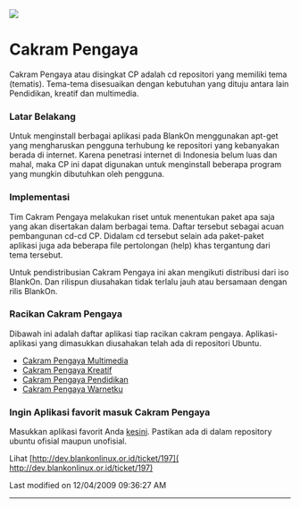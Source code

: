 <img src="https://badgen.net/badge/wiki/kadaluarsa/red?icon=github">

# Cakram Pengaya
Cakram Pengaya atau disingkat CP adalah cd repositori yang memiliki tema
(tematis). Tema-tema disesuaikan dengan kebutuhan yang dituju antara lain
Pendidikan, kreatif dan multimedia.

### Latar Belakang
Untuk menginstall berbagai aplikasi pada BlankOn menggunakan apt-get yang
mengharuskan pengguna terhubung ke repositori yang kebanyakan berada di
internet. Karena penetrasi internet di Indonesia belum luas dan mahal, maka CP
ini dapat digunakan untuk menginstall beberapa program yang mungkin dibutuhkan
oleh pengguna.

### Implementasi
Tim Cakram Pengaya melakukan riset untuk menentukan paket apa saja yang akan
disertakan dalam berbagai tema. Daftar tersebut sebagai acuan pembangunan cd-cd
CP. Didalam cd tersebut selain ada paket-paket aplikasi juga ada beberapa file
pertolongan (help) khas tergantung dari tema tersebut.

Untuk pendistribusian Cakram Pengaya ini akan mengikuti distribusi dari iso
BlankOn. Dan rilispun diusahakan tidak terlalu jauh atau bersamaan dengan rilis
BlankOn.

### Racikan Cakram Pengaya
Dibawah ini adalah daftar aplikasi tiap racikan cakram pengaya. Aplikasi-aplikasi yang dimasukkan diusahakan telah ada di repositori Ubuntu.
  * [Cakram Pengaya Multimedia](/CakramPengaya/Multimedia)
  * [Cakram Pengaya Kreatif](/CakramPengaya/Kreatif)
  * [Cakram Pengaya Pendidikan](/CakramPengaya/Pendidikan)
  * [Cakram Pengaya Warnetku](/CakramPengaya/Warnetku)

### Ingin Aplikasi favorit masuk Cakram Pengaya
Masukkan aplikasi favorit Anda [kesini](/CakramPengaya/Request.md). Pastikan ada di dalam repository ubuntu ofisial maupun unofisial.

Lihat [http://dev.blankonlinux.or.id/ticket/197](​http://dev.blankonlinux.or.id/ticket/197)

Last modified on 12/04/2009 09:36:27 AM
 
---
 
